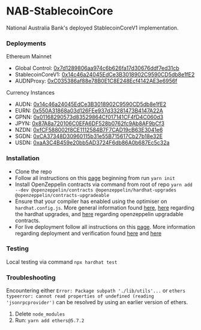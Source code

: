 # NAB-StablecoinCore
National Australia Bank's deployed StablecoinCoreV1 implementation.

### Deployments
Ethereum Mainnet
- Global Control: [0x7d1289806aa974c6b626fa17d30676ddf7ed31cb](https://etherscan.io/address/0x7d1289806aa974c6b626fa17d30676ddf7ed31cb#code)
- StablecoinCoreV1: [0x14c46a24045EdCe3B3018902C9590CD5db8e1fE2](https://etherscan.io/address/0x14c46a24045edce3b3018902c9590cd5db8e1fe2#code)
- AUDNProxy: [0xC035386af88e78B0E1C8E248Ecf4142AE3e6956f](https://etherscan.io/address/0xc035386af88e78b0e1c8e248ecf4142ae3e6956f#code)

Currency Instances
- AUDN: [0x14c46a24045EdCe3B3018902C9590CD5db8e1fE2](https://etherscan.io/address/0x14c46a24045edce3b3018902c9590cd5db8e1fe2#code)
- EURN: [0x550A31868a03d126FEe937d33281473B4147A22A](https://etherscan.io/address/0x550a31868a03d126fee937d33281473b4147a22a#code)
- GPNN: [0x01168290573d83529864Cf017141CF4fD4C060d3](https://etherscan.io/address/0x01168290573d83529864cf017141cf4fd4c060d3#code)
- JPYN: [0x87A8a720106C0EFA6DF528b0762fc9Ab8AF9bCf3](https://etherscan.io/address/0x87a8a720106c0efa6df528b0762fc9ab8af9bcf3#code)
- NZDN: [0xfCF588002f8CE1112584B7F7CAD19cB63E3041e6](https://etherscan.io/address/0xfcf588002f8ce1112584b7f7cad19cb63e3041e6#code)
- SGDN: [0xCA37348D30960115b31e55B715617Cb27b18e32E](https://etherscan.io/address/0xca37348d30960115b31e55b715617cb27b18e32e)
- USDN: [0xaA3C4B459e20bb5AD3724F6db86A0b687Ec5c32a](https://etherscan.io/address/0xaa3c4b459e20bb5ad3724f6db86a0b687ec5c32a#code)

### Installation
- Clone the repo
- Follow all instructions on this [page](https://hardhat.org/tutorial/creating-a-new-hardhat-project) beginning from run `yarn init`
- Install OpenZeppelin contracts via command from root of repo `yarn add --dev @openzeppelin/contracts @openzeppelin/hardhat-upgrades @openzeppelin/contracts-upgradeable`
- Ensure that your compiler has enabled using the optimiser on `hardhat.config.js`. More general information found [here](https://hardhat.org/hardhat-runner/docs/guides/compile-contracts), [here](https://docs.openzeppelin.com/upgrades-plugins/1.x/hardhat-upgrades) regarding the hardhat upgrades, and [here](https://github.com/OpenZeppelin/openzeppelin-contracts-upgradeable) regarding openzeppelin upgradable contracts.
- For live deployment follow all instructions on this [page](https://hardhat.org/tutorial/deploying-to-a-live-network). More information regarding deployment and verification found [here](https://hardhat.org/hardhat-runner/docs/guides/deploying) and [here](https://hardhat.org/hardhat-runner/docs/guides/verifying)

### Testing
Local testing via command `npx hardhat test`

### Troubleshooting

Encountering either `Error: Package subpath './lib/utils'...` or `ethers typeerror: cannot read properties of undefined (reading 'jsonrpcprovider')` can be resolved by using an earlier version of ethers. 

1. Delete `node_modules`
2. Run: `yarn add ethers@5.7.2`
